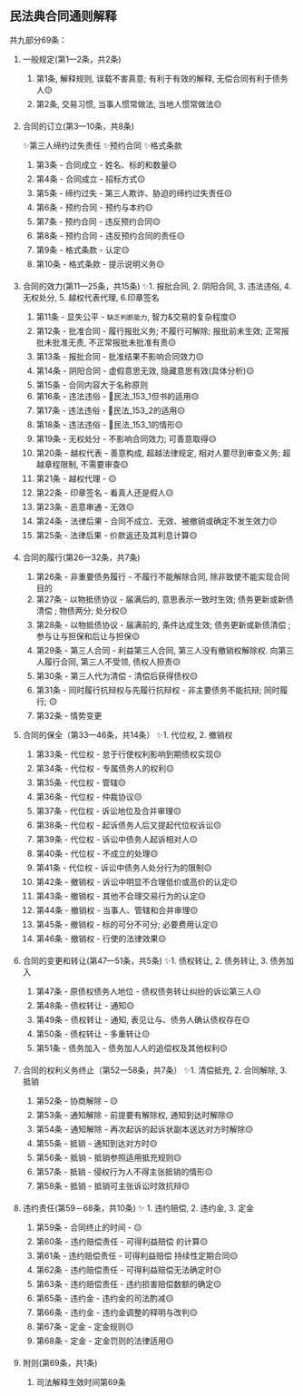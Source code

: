 ## 民法典合同通则解释

共九部分69条：
1. 一般规定(第1—2条，共2条)

    1. 第1条, 解释规则, 误载不害真意; 有利于有效的解释, 无偿合同有利于债务人🟡
    2. 第2条, 交易习惯, 当事人惯常做法, 当地人惯常做法🟡

2. 合同的订立(第3—10条，共8条)

    ✨第三人缔约过失责任
    ✨预约合同
    ✨格式条款

    1. 第3条 - 合同成立 - 姓名、标的和数量🟡
    2. 第4条 - 合同成立 - 招标方式🟡
    3. 第5条 - 缔约过失 - 第三人欺诈、胁迫的缔约过失责任🟡
    4. 第6条 - 预约合同 - 预约与本约🟡
    5. 第7条 - 预约合同 - 违反预约合同🟡
    6. 第8条 - 预约合同 - 违反预约合同的责任🟡
    7. 第9条 - 格式条款 - 认定🟡
    8. 第10条 - 格式条款 - 提示说明义务🟡

3. 合同的效力(第11—25条，共15条)
    ✨1. 报批合同, 2. 阴阳合同, 3. 违法违俗, 4. 无权处分, 5. 越权代表代理, 6.印章签名

    1. 第11条 - 显失公平 - `缺乏判断能力`, 智力&交易的复杂程度🟡
    2. 第12条 - 批准合同 - 履行报批义务; 不履行可解除; 报批前未生效; 正常报批未批准无责, 不正常报批未批准有责🟡
    3. 第13条 - 报批合同 - 批准结果不影响合同效力🟡
    4. 第14条 - 阴阳合同 - 虚假意思无效, 隐藏意思有效(具体分析)🟡
    5. 第15条 - 合同内容大于名称原则
    6. 第16条 - 违法违俗 - 🚪民法_153_1但书的适用🟡
    7. 第17条 - 违法违俗 - 🚪民法_153_2的适用🟡
    8. 第18条 - 违法违俗 - 🚪民法_153_1的情形🟡
    9. 第19条 - 无权处分 - 不影响合同效力; 可善意取得🟡
    10. 第20条 - 越权代表 - 善意构成, 超越法律规定, 相对人要尽到审查义务; 超越章程限制, 不需要审查🟡
    11. 第21条 - 越权代理 - 🟡
    12. 第22条 - 印章签名 - 看真人还是假人🟡
    13. 第23条 - 恶意串通 - 无效🟡
    14. 第24条 - 法律后果 - 合同不成立、无效、被撤销或确定不发生效力🟡
    15. 第25条 - 法律后果 - 价款返还及其利息计算🟡

4. 合同的履行(第26—32条，共7条)

    1. 第26条 - 非重要债务履行 - 不履行不能解除合同, 除非致使不能实现合同目的
    2. 第27条 - 以物抵债协议 - 届满后的, 意思表示一致时生效; 债务更新或新债清偿 ; 物债两分; 处分权🟡
    3. 第28条 - 以物抵债协议 - 届满前的, 条件达成生效; 债务更新或新债清偿 ;参与让与担保和后让与担保🟡
    4. 第29条 - 第三人合同 - 利益第三人合同, 第三人没有撤销权解除权. 向第三人履行合同, 第三人不受领, 债权人担责🟡
    5. 第30条 - 第三人代为清偿 - 清偿后获得债权🟡
    6. 第31条 - 同时履行抗辩权与先履行抗辩权 - 非主要债务不能抗辩; 同时履行; 🟡
    7. 第32条 - 情势变更

5. 合同的保全（第33—46条，共14条）
    ✨1. 代位权, 2. 撤销权
    1. 第33条 - 代位权 - 怠于行使权利影响到期债权实现🟡
    2. 第34条 - 代位权 - 专属债务人的权利🟡
    3. 第35条 - 代位权 - 管辖🟡
    4. 第36条 - 代位权 - 仲裁协议🟡
    5. 第37条 - 代位权 - 诉讼地位及合并审理🟡
    6. 第38条 - 代位权 - 起诉债务人后又提起代位权诉讼🟡
    7. 第39条 - 代位权 - 诉讼中债务人起诉相对人🟡
    8. 第40条 - 代位权 - 不成立的处理🟡
    9. 第41条 - 代位权 - 诉讼中债务人处分行为的限制🟡
    10. 第42条 - 撤销权 - 诉讼中明显不合理低价或高价的认定🟡
    11. 第43条 - 撤销权 - 其他不合理交易行为的认定🟡
    12. 第44条 - 撤销权 - 当事人、管辖和合并审理🟡
    13. 第45条 - 撤销权 - 标的可分不可分; 必要费用认定🟡
    14. 第46条 - 撤销权 - 行使的法律效果🟡

6. 合同的变更和转让(第47—51条，共5条)
    ✨1. 债权转让, 2. 债务转让, 3. 债务加入
    1. 第47条 - 原债权债务人地位 - 债权债务转让纠纷的诉讼第三人🟡
    2. 第48条 - 债权转让 - 通知🟡
    3. 第49条 - 债权转让 - 通知, 表见让与、债务人确认债权存在🟡
    4. 第50条 - 债权转让 - 多重转让🟡
    5. 第51条 - 债务加入 - 债务加人人的追偿权及其他权利🟡

7. 合同的权利义务终止（第52一58条，共7条）
    ✨1. 清偿抵充, 2. 合同解除, 3. 抵销
    1. 第52条 - 协商解除 - 🟡
    2. 第53条 - 通知解除 - 前提要有解除权, 通知到达时解除🟡
    3. 第54条 - 通知解除 - 再次起诉的起诉状副本送达对方时解除🟡
    4. 第55条 - 抵销 - 通知到达对方时🟡
    5. 第56条 - 抵销 - 抵销参照适用抵充规则🟡
    6. 第57条 - 抵销 - 侵权行为人不得主张抵销的情形🟡
    7. 第58条 - 抵销 - 抵销可主张诉讼时效抗辩🟡

8. 违约责任(第59－68条，共10条)
    ✨ 1. 违约赔偿, 2. 违约金, 3. 定金

    1. 第59条 - 合同终止的时间 - 🟡
    2. 第60条 - 违约赔偿责任 - 可得利益赔偿 的计算🟡
    3. 第61条 - 违约赔偿责任 - 可得利益赔偿 持续性定期合同🟡
    4. 第62条 - 违约赔偿责任 - 可得利益赔偿无法确定时🟡
    5. 第63条 - 违约赔偿责任 - 违约损害赔偿数额的确定🟡
    6. 第65条 - 违约金 - 违约金的司法酌减🟡
    7. 第66条 - 违约金 - 违约金调整的释明与改判🟡
    8. 第67条 - 定金 - 定金规则🟡
    9. 第68条 - 定金 - 定金罚则的法律适用🟡

9.  附则(第69条，共1条)

    1. 司法解释生效时间第69条